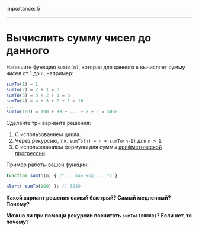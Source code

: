 importance: 5

---

# Вычислить сумму чисел до данного

Напишите функцию `sumTo(n)`, которая для данного `n` вычисляет сумму чисел от 1 до `n`, например:

```js no-beautify
sumTo(1) = 1
sumTo(2) = 2 + 1 = 3
sumTo(3) = 3 + 2 + 1 = 6
sumTo(4) = 4 + 3 + 2 + 1 = 10
...
sumTo(100) = 100 + 99 + ... + 2 + 1 = 5050
```

Сделайте три варианта решения:

1. С использованием цикла.
2. Через рекурсию, т.к. `sumTo(n) = n + sumTo(n-1)` для `n > 1`.
3. С использованием формулы для суммы [арифметической прогрессии](http://ru.wikipedia.org/wiki/%D0%90%D1%80%D0%B8%D1%84%D0%BC%D0%B5%D1%82%D0%B8%D1%87%D0%B5%D1%81%D0%BA%D0%B0%D1%8F_%D0%BF%D1%80%D0%BE%D0%B3%D1%80%D0%B5%D1%81%D1%81%D0%B8%D1%8F).

Пример работы вашей функции:

```js
function sumTo(n) { /*... ваш код ... */ }

alert( sumTo(100) ); // 5050
```

**Какой вариант решения самый быстрый? Самый медленный? Почему?**

**Можно ли при помощи рекурсии посчитать `sumTo(100000)`? Если нет, то почему?**
